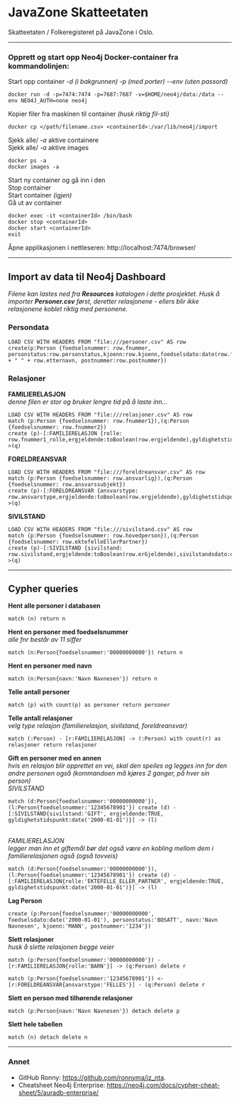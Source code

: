 # JavaZone Skatteetaten
Skatteetaten / Folkeregisteret på JavaZone i Oslo.

---
### Opprett og start opp Neo4j Docker-container fra kommandolinjen:
Start opp container _-d (i bakgrunnen) -p (med porter) --env (uten passord)_
```
docker run -d -p=7474:7474 -p=7687:7687 -v=$HOME/neo4j/data:/data --env NEO4J_AUTH=none neo4j
```
Kopier filer fra maskinen til container _(husk riktig fil-sti)_
```
docker cp </path/filename.csv> <containerId>:/var/lib/neo4j/import
```
Sjekk alle/ _-a_ aktive containere
<br/>Sjekk alle/ _-a_ aktive images
```
docker ps -a
docker images -a
```
Start ny container og gå inn i den
<br/>Stop container
<br/>Start container _(igjen)_
<br/>Gå ut av container
```
docker exec -it <containerId> /bin/bash
docker stop <containerId>
docker start <containerId>
exit
```
Åpne applikasjonen i nettleseren: http://localhost:7474/browser/

---

## Import av data til Neo4j Dashboard
_Filene kan lastes ned fra **Resources** katalogen i dette prosjektet. Husk å importer **Personer.csv** først, 
deretter relasjonene - ellers blir ikke relasjonene koblet riktig med personene._
### Persondata
```
LOAD CSV WITH HEADERS FROM "file:///personer.csv" AS row
create(p:Person {foedselsnummer: row.fnummer, personstatus:row.personstatus,kjoenn:row.kjoenn,foedselsdato:date(row.foedselsdato),sivilstand:row.sivilstand,navn:row.fornavn + " " + row.etternavn, postnummer:row.postnummer})
```
### Relasjoner
**FAMILIERELASJON**
<br/>_denne filen er stor og bruker lengre tid på å laste inn..._
```
LOAD CSV WITH HEADERS FROM "file:///relasjoner.csv" AS row
match (p:Person {foedselsnummer: row.fnummer1}),(q:Person {foedselsnummer: row.fnummer2})
create (p)-[:FAMILIERELASJON {rolle: row.fnummer1_rolle,ergjeldende:toBoolean(row.ergjeldende),gyldighetstidspunkt:date(row.gyldighetsdato)}]->(q)
```
**FORELDREANSVAR**
```
LOAD CSV WITH HEADERS FROM "file:///foreldreansvar.csv" AS row
match (p:Person {foedselsnummer: row.ansvarlig}),(q:Person {foedselsnummer: row.ansvarssubjekt})
create (p)-[:FORELDREANSVAR {ansvarstype: row.ansvarstype,ergjeldende:toBoolean(row.ergjeldende),gyldighetstidspunkt:date(row.gyldighetsdato)}]->(q)
```
**SIVILSTAND**
```
LOAD CSV WITH HEADERS FROM "file:///sivilstand.csv" AS row
match (p:Person {foedselsnummer: row.hovedperson}),(q:Person {foedselsnummer: row.ektefelleEllerPartner})
create (p)-[:SIVILSTAND {sivilstand: row.sivilstand,ergjeldende:toBoolean(row.erGjeldende),sivilstandsdato:date(row.sivilstandsdato),myndighet:row.myndighet}]->(q)
```
---
## Cypher queries
**Hent alle personer i databasen**
```cypher
match (n) return n
```
**Hent en personer med foedselsnummer**
<br/>_alle fnr består av 11 siffer_
```cypher
match (n:Person{foedselsnummer:'00000000000'}) return n
```
**Hent en personer med navn**
```cypher
match (n:Person{navn:'Navn Navnesen'}) return n
```
**Telle antall personer**
```
match (p) with count(p) as personer return personer
```
**Telle antall relasjoner**
<br/>_velg type relasjon (familierelasjon, sivilstand, foreldreansvar)_
```cypher
match (:Person) - [r:FAMILIERELASJON] -> (:Person) with count(r) as relasjoner return relasjoner
```
**Gift en personer med en annen**
<br/>_hvis en relasjon blir opprettet en vei, skal den speiles og legges inn for den andre personen også
(kommandoen må kjøres 2 ganger, på hver sin person)_
<br/>_SIVILSTAND_
```cypher
match (d:Person{foedselsnummer:'00000000000'}), (l:Person{foedselsnummer:'12345678901'}) create (d) - [:SIVILSTAND{sivilstand:'GIFT', ergjeldende:TRUE, gyldighetstidspunkt:date('2000-01-01')}] -> (l) 
```
<br/>_FAMILIERELASJON_
<br/>_legger man inn et giftemål bør det også være en kobling mellom dem i familierelasjonen også (også tovveis)_
```cypher
match (d:Person{foedselsnummer:'00000000000'}), (l:Person{foedselsnummer:'12345678901'}) create (d) - [:FAMILIERELASJON{rolle:'EKTEFELLE_ELLER_PARTNER', ergjeldende:TRUE, gyldighetstidspunkt:date('2000-01-01')}] -> (l)
```
**Lag Person**
```cypher
create (p:Person{foedselsnummer:'00000000000', foedselsdato:date('2000-01-01'), personstatus:'BOSATT', navn:'Navn Navnesen', kjoenn:'MANN', postnummer:'1234'})
```
**Slett relasjoner**
<br/>_husk å slette relasjonen begge veier_
```cypher
match (p:Person{foedselsnummer:'00000000000'}) - [r:FAMILIERELASJON{rolle:'BARN'}] -> (q:Person) delete r
```
```cypher
match (p:Person{foedselsnummer:'12345678901'}) <- [r:FORELDREANSVAR{ansvarstype:'FELLES'}] - (q:Person) delete r
```
**Slett en person med tilhørende relasjoner**
```cypher
match (p:Person{navn:'Navn Navnesen'}) detach delete p
```
**Slett hele tabellen**
```cypher
match (n) detach delete n
```
---
### Annet
* GitHub Ronny: https://github.com/ronnyma/jz_nta.
* Cheatsheet Neo4j Enterprise: https://neo4j.com/docs/cypher-cheat-sheet/5/auradb-enterprise/
